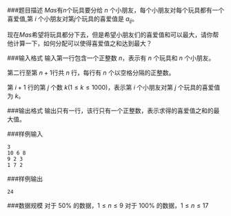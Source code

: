 ###题目描述
$Mas$有$n$个玩具要分给 $n$ 个小朋友，每个小朋友对每个玩具都有一个喜爱值,第 $i$ 个小朋友对第$j$个玩具的喜爱值是 $a_{ij}$。

现在$Mas$希望将玩具都分下去，但是希望小朋友们的喜爱值和可以最大，请你帮他计算一下，如何分配可以使得喜爱值之和达到最大？

###输入格式
输入第一行包含一个正整数 $n$，表示有 $n$ 个玩具和 $n$ 个小朋友。

第二行至第 $n+1$行共 $n$ 行，每行有 $n$ 个以空格分隔的正整数。

第 $i+1$ 行的第 $j$ 个数 $k(1 \leq k \leq 1000)$，表示第 $i$ 个小朋友对第 $j$ 个玩具的喜爱值为 $k$。

###输出格式
输出只有一行，该行只有一个正整数，表示求得的喜爱值之和的最大值。

###样例输入
```
3
10 6 8
9 2 3
1 7 2
```
###样例输出
```
24
```
###数据规模
对于 $50\%$ 的数据，$1 \leq n \leq 9$
对于 $100\%$ 的数据，$1 \leq n \leq 17$